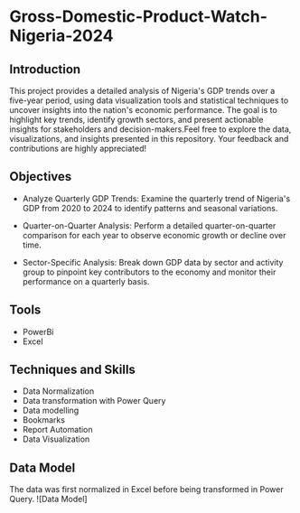 # Gross-Domestic-Product-Watch-Nigeria-2024
## Introduction
This project provides a detailed analysis of Nigeria's GDP trends over a five-year period, using data visualization tools and statistical techniques to uncover insights into the nation's economic performance. The goal is to highlight key trends, identify growth sectors, and present actionable insights for stakeholders and decision-makers.Feel free to explore the data, visualizations, and insights presented in this repository. Your feedback and contributions are highly appreciated!
## Objectives
- Analyze Quarterly GDP Trends:
Examine the quarterly trend of Nigeria's GDP from 2020 to 2024 to identify patterns and seasonal variations.

- Quarter-on-Quarter Analysis:
Perform a detailed quarter-on-quarter comparison for each year to observe economic growth or decline over time.

- Sector-Specific Analysis:
Break down GDP data by sector and activity group to pinpoint key contributors to the economy and monitor their performance on a quarterly basis.
## Tools
- PowerBi
- Excel
## Techniques and Skills
- Data Normalization
- Data transformation with Power Query
- Data modelling
- Bookmarks
- Report Automation
- Data Visualization
## Data Model
The data was first normalized in Excel before being transformed in Power Query.
![Data Model]


